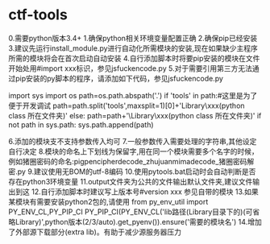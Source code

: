 ﻿# ctf-tools
0.需要python版本3.4+
1.确保python相关环境变量配置正确
2.确保pip已经安装
3.建议先运行install_module.py进行自动化所需模块的安装,现在如果缺少主程序所需的模块将会在首次启动自动安装
4.自行添加脚本时将要pip安装的模块在文件开始处用#import xxx标识，参见jsfuckencode.py
5.对于需要引用第三方无法通过pip安装的py脚本的程序，请添加如下代码，参见jsfuckencode.py

import sys
import os
path=os.path.abspath('.')
if 'tools' in path:#这里是为了便于开发调试
    path=path.split('tools',maxsplit=1)[0]+'Library\\xxx(python class 所在文件夹)'
else:
    path=path+'\\Library\\xxx(python class 所在文件夹)'
if not path in sys.path:
    sys.path.append(path)

6.添加的模块支不支持参数传入均可
7.一般参数传入需要处理的字符串,其他设定自行决定
8.模块的命名上下划线为保留字,用在同一个模块需要多个名字的时候，例如猪圈密码的命名:pigpencipherdecode_zhujuanmimadecode_猪圈密码解密.py
9.建议使用无BOM的utf-8编码
10.使用pytools.bat启动时会自动判断是否存在python3环境变量
11.output文件夹为公共的文件输出默认文件夹,建议文件输出到这
12.自行添加脚本时建议写上版本号#version xxx 参见自带的模块
13.如果某模块有需要安装python2包的,请使用
from py_env_util import PY_ENV_CL,PY_PIP_CI
PY_PIP_CI(PY_ENV_CL('lib路径(Library目录下的)(可省略Library)',python版本(2/3/auto).get_pyenv()).ensure('需要的模块名')
14.增加了外部源下载部分(extra lib)。有助于减少源服务器压力